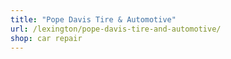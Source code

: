 ```yaml
---
title: "Pope Davis Tire & Automotive"
url: /lexington/pope-davis-tire-and-automotive/
shop: car repair
---
```


